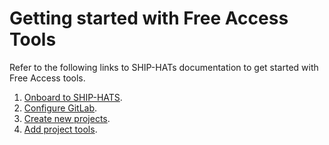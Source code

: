 # Getting started with Free Access Tools

Refer to the following links to SHIP-HATs documentation to get started with Free Access tools. 

1. [Onboard to SHIP-HATS](https://docs.developer.tech.gov.sg/docs/ship-hats-docs/getting-started/onboard-via-ship-hats-portal?id=step-2-onboard-to-ship-hats).
2. [Configure GitLab](https://docs.developer.tech.gov.sg/docs/ship-hats-docs/getting-started/configure-gitlab?id=step-3-configure-gitlab).
3. [Create new projects](https://docs.developer.tech.gov.sg/docs/ship-hats-docs/portal/manage-projects?id=create-new-projects).
4. [Add project tools](https://docs.developer.tech.gov.sg/docs/ship-hats-docs/portal/manage-tools?id=manage-tools).